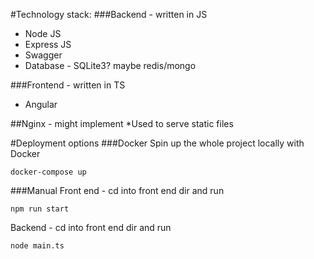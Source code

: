 
#Technology stack:
###Backend - written in JS
* Node JS
* Express JS
* Swagger
* Database - SQLite3? maybe redis/mongo

###Frontend - written in TS
* Angular

##Nginx - might implement
*Used to serve static files

#Deployment options
###Docker
Spin up the whole project locally with Docker

    docker-compose up 

###Manual
Front end - cd into front end dir and run 
    
    npm run start 

Backend - cd into front end dir and run

    node main.ts
